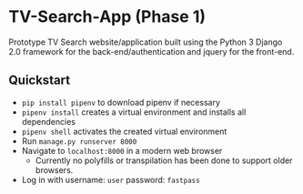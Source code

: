 # TV-Search-App (Phase 1)
Prototype TV Search website/application built
using the Python 3 Django 2.0 framework for the back-end/authentication
and jquery for the front-end.

## Quickstart
- `pip install pipenv` to download pipenv if necessary
- `pipenv install` creates a virtual environment and installs all dependencies
- `pipenv shell` activates the created virtual environment
- Run `manage.py runserver 8000`
- Navigate to `localhost:8000` in a modern web browser
  - Currently no polyfills or transpilation has been done to support older browsers.
- Log in with username: `user` password: `fastpass`